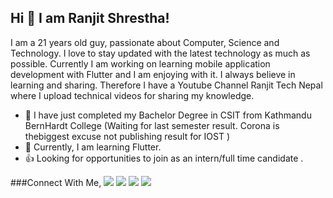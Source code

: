 ## Hi 👋 I am Ranjit Shrestha!
I am a 21 years old guy, passionate about Computer, Science and Technology. I love to stay updated with the latest technology as much as possible. Currently I am working on learning mobile application development with Flutter and I am enjoying with it. I always believe in learning and sharing. Therefore I have a Youtube Channel Ranjit Tech Nepal where I upload technical videos for sharing my knowledge. 

- 👨 I have just completed my Bachelor Degree in CSIT from Kathmandu BernHardt College (Waiting for last semester result. Corona is thebiggest excuse not publishing result for IOST )
- 🤝 Currently, I am learning Flutter.
- 👍 Looking for opportunities to join as an intern/full time candidate .


###Connect With Me,
[<img src="https://img.shields.io/badge/twitter-%231DA1F2.svg?&style=for-the-badge&logo=twitter&logoColor=white" />](https://twitter.com/Rgtstha) [<img src="https://img.shields.io/badge/linkedin-%230077B5.svg?&style=for-the-badge&logo=linkedin&logoColor=white" />](https://www.linkedin.com/in/rgtstha/) [<img src = "https://img.shields.io/badge/instagram-%23E4405F.svg?&style=for-the-badge&logo=instagram&logoColor=white">](https://www.instagram.com/rgtstha/) [<img src = "https://img.shields.io/badge/facebook-%231877F2.svg?&style=for-the-badge&logo=facebook&logoColor=white">](https://www.facebook.com/Ranjit.shrestha.RTN)
